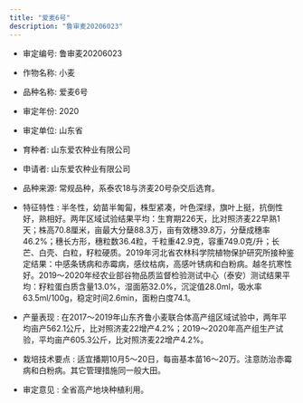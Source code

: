 ```yaml
---
title: "爱麦6号"
description: "鲁审麦20206023"
---
```

* 审定编号:  鲁审麦20206023

*  作物名称:  小麦

*  品种名称:  爱麦6号

*  审定年份:  2020

*  审定单位:  山东省

* 育种者:  山东爱农种业有限公司

*  申请者:  山东爱农种业有限公司

*  品种来源:  常规品种，系泰农18与济麦20号杂交后选育。

*  特征特性 : 
半冬性，幼苗半匍匐，株型紧凑，叶色深绿，旗叶上挺，抗倒性好，熟相好。两年区域试验结果平均：生育期226天，比对照济麦22早熟1天；株高70.8厘米，亩最大分蘖88.3万，亩有效穗39.8万，分蘖成穗率46.2%；穗长方形，穗粒数36.4粒，千粒重42.9克，容重749.0克/升；长芒、白壳、白粒，籽粒硬质。2019年河北省农林科学院植物保护研究所接种鉴定结果：中感条锈病和赤霉病，感纹枯病，高感叶锈病和白粉病。越冬抗寒性好。2019～2020年经农业部谷物品质监督检验测试中心（泰安）测试结果平均：籽粒蛋白质含量13.0%，湿面筋32.0%，沉淀值28.0ml，吸水率63.5ml/100g，稳定时间2.6min，面粉白度74.1。
 
*  产量表现 : 
在2017～2019年山东齐鲁小麦联合体高产组区域试验中，两年平均亩产562.1公斤，比对照济麦22增产4.2%；2019～2020年高产组生产试验，平均亩产605.3公斤，比对照济麦22增产4.2%。

*  栽培技术要点 : 
适宜播期10月5～20日，每亩基本苗16～20万。注意防治赤霉病和白粉病。其它管理措施同一般大田。

*  审定意见 : 
全省高产地块种植利用。
